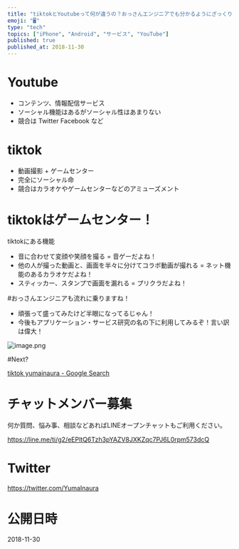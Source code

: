 ```yaml
---
title: "tiktokとYoutubeって何が違うの？おっさんエンジニアでも分かるようにざっくり説明。"
emoji: "🖥"
type: "tech"
topics: ["iPhone", "Android", "サービス", "YouTube"]
published: true
published_at: 2018-11-30
---
```


# Youtube

- コンテンツ、情報配信サービス
- ソーシャル機能はあるがソーシャル性はあまりない
- 競合は Twitter Facebook など

# tiktok

- 動画撮影 + ゲームセンター
- 完全にソーシャル命
- 競合はカラオケやゲームセンターなどのアミューズメント

# tiktokはゲームセンター！

tiktokにある機能

- 音に合わせて変顔や笑顔を撮る = 音ゲーだよね！
- 他の人が撮った動画と、画面を半々に分けてコラボ動画が撮れる = ネット機能のあるカラオケだよね！
- スティッカー、スタンプで画面を漏れる = プリクラだよね！

#おっさんエンジニアも流れに乗りますね！

- 頑張って盛ってみたけど半眼になってるじゃん！
- 今後もアプリケーション・サービス研究の名の下に利用してみるぞ！言い訳は偉大！

![image.png](https://qiita-image-store.s3.amazonaws.com/0/89618/bdbe1610-e9b9-b06f-20f0-3e5c53e2e604.png)

#Next?

[tiktok yumainaura - Google Search](https://www.google.co.jp/search?q=tiktok+yumainaura&oq=tiktok+yumainaura&aqs=chrome..69i57j69i60l3.3593j0j7&sourceid=chrome&ie=UTF-8)








<!-- Update From Qiita API -->

# チャットメンバー募集


何か質問、悩み事、相談などあればLINEオープンチャットもご利用ください。

https://line.me/ti/g2/eEPltQ6Tzh3pYAZV8JXKZqc7PJ6L0rpm573dcQ





# Twitter


https://twitter.com/YumaInaura


<!-- Update From Qiita API -->



# 公開日時

2018-11-30
